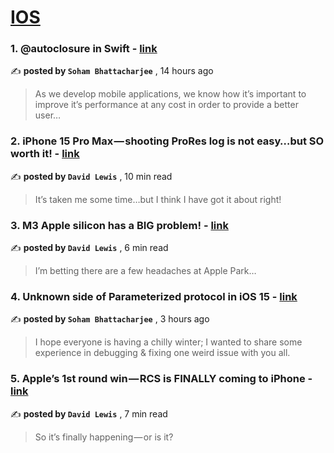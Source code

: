 
<h1><a href=https://medium.com/tag/ios/recommended target="_blank" rel="noopener noreferrer">IOS</a></h1>
<h3>1. @autoclosure in Swift - <a href=https://medium.com/@sohamb.1390/autoclosure-in-swift-e0c30d6cf17c?source=tag_recommended_feed---------0-84----------ios----------71df5b08_a225_42ed_a889_5d0a851ba142------- target="_blank" rel="noopener noreferrer">link</a></h3>

✍️ **posted by `Soham Bhattacharjee`** <date> , 14 hours ago</date>

<blockquote>As we develop mobile applications, we know how it’s important to improve it’s performance at any cost in order to provide a better user…</blockquote>

<h3>2. iPhone 15 Pro Max — shooting ProRes log is not easy…but SO worth it! - <a href=https://medium.com/macoclock/iphone-15-pro-max-shooting-prores-log-is-not-easy-but-so-worth-it-fbfa1647b8d0?source=tag_recommended_feed---------1-107----------ios----------71df5b08_a225_42ed_a889_5d0a851ba142------- target="_blank" rel="noopener noreferrer">link</a></h3>

✍️ **posted by `David Lewis`** <date> , 10 min read</date>

<blockquote>It’s taken me some time…but I think I have got it about right!</blockquote>

<h3>3. M3 Apple silicon has a BIG problem! - <a href=https://medium.com/macoclock/ll-popim3-apple-silicon-has-a-big-problem-61f8217ad96f?source=tag_recommended_feed---------2-85----------ios----------71df5b08_a225_42ed_a889_5d0a851ba142------- target="_blank" rel="noopener noreferrer">link</a></h3>

✍️ **posted by `David Lewis`** <date> , 6 min read</date>

<blockquote>I’m betting there are a few headaches at Apple Park…</blockquote>

<h3>4. Unknown side of Parameterized protocol in iOS 15 - <a href=https://medium.com/@sohamb.1390/unknown-side-of-parameterized-protocol-in-ios-15-9816e43770eb?source=tag_recommended_feed---------3-84----------ios----------71df5b08_a225_42ed_a889_5d0a851ba142------- target="_blank" rel="noopener noreferrer">link</a></h3>

✍️ **posted by `Soham Bhattacharjee`** <date> , 3 hours ago</date>

<blockquote>I hope everyone is having a chilly winter; I wanted to share some experience in debugging & fixing one weird issue with you all.</blockquote>

<h3>5. Apple’s 1st round win — RCS is FINALLY coming to iPhone - <a href=https://medium.com/macoclock/apples-1st-round-win-rcs-is-finally-coming-to-iphone-0a7804381e12?source=tag_recommended_feed---------4-107----------ios----------71df5b08_a225_42ed_a889_5d0a851ba142------- target="_blank" rel="noopener noreferrer">link</a></h3>

✍️ **posted by `David Lewis`** <date> , 7 min read</date>

<blockquote>So it’s finally happening — or is it?</blockquote>

